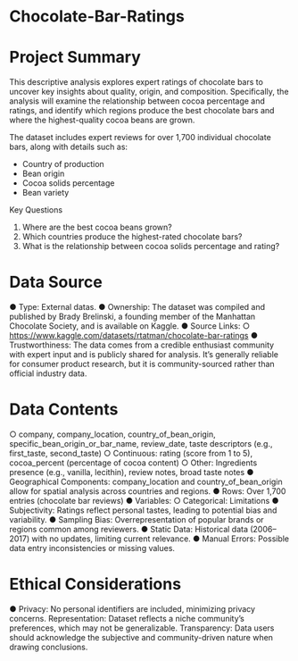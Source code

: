 # Chocolate-Bar-Ratings
# Project Summary
This descriptive analysis explores expert ratings of chocolate bars to uncover key insights about quality, origin, and composition. Specifically, the analysis will examine the relationship between cocoa percentage and ratings, and identify which regions produce the best chocolate bars and where the highest-quality cocoa beans are grown.

The dataset includes expert reviews for over 1,700 individual chocolate bars, along with details such as:

  - Country of production
  - Bean origin
  - Cocoa solids percentage
  - Bean variety

Key Questions

  1. Where are the best cocoa beans grown?
  2. Which countries produce the highest-rated chocolate bars?
  3. What is the relationship between cocoa solids percentage and rating? 

# Data Source
● Type: External datas.
● Ownership: The dataset was compiled and published by Brady Brelinski, a founding
member of the Manhattan Chocolate Society, and is available on Kaggle.
● Source Links:
  ○ https://www.kaggle.com/datasets/rtatman/chocolate-bar-ratings
● Trustworthiness: The data comes from a credible enthusiast community with expert
input and is publicly shared for analysis. It’s generally reliable for consumer product research, but it is community-sourced rather than official industry data.

# Data Contents
  ○ company, company_location, country_of_bean_origin, specific_bean_origin_or_bar_name, review_date, taste descriptors (e.g., first_taste, second_taste)
  ○ Continuous: rating (score from 1 to 5), cocoa_percent (percentage of cocoa content)
  ○ Other: Ingredients presence (e.g., vanilla, lecithin), review notes, broad taste notes
● Geographical Components: company_location and country_of_bean_origin allow for spatial analysis across countries and regions.
● Rows: Over 1,700 entries (chocolate bar reviews)
● Variables:
  ○ Categorical: Limitations
● Subjectivity: Ratings reflect personal tastes, leading to potential bias and variability.
● Sampling Bias: Overrepresentation of popular brands or regions common among
reviewers.
● Static Data: Historical data (2006–2017) with no updates, limiting current relevance.
● Manual Errors: Possible data entry inconsistencies or missing values.

# Ethical Considerations
● Privacy: No personal identifiers are included, minimizing privacy concerns. Representation: Dataset reflects a niche community’s preferences, which may not be generalizable.
Transparency: Data users should acknowledge the subjective and community-driven nature when drawing conclusions.
